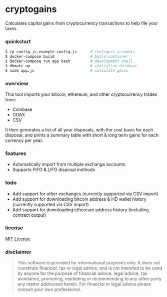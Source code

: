 # cryptogains

Calculates capital gains from cryptocurrency transactions to help file your taxes.

### quickstart

```sh
$ cp config.js.example config.js      # configure accounts
$ docker-compose build                # build container
$ docker-compose run app bash         # development shell
$ dbmate up                           # initialize database
$ node app.js                         # calculate gains
```

### overview

This tool imports your bitcoin, ethereum, and other cryptocurrency trades from:

* Coinbase
* GDAX
* CSV

It then generates a list of all your disposals, with the cost basis for each disposal, and prints a summary table with short & long term gains for each currency per year.

### features

* Automatically import from multiple exchange accounts
* Supports FIFO & LIFO disposal methods

### todo

* Add support for other exchanges (currently supported via CSV import)
* Add support for downloading bitcoin address & HD wallet history (currently supported via CSV import)
* Add support for downloading ethereum address history (including contract output)

### license

[MIT License](/LICENSE)

### disclaimer

> This software is provided for informational purposes only. It does not constitute financial, tax or legal advice, and is not intended to be used by anyone for the purpose of financial advice, legal advice, tax avoidance, promoting, marketing or recommending to any other party any matter addressed herein. For financial or legal advice please consult your own professional.
